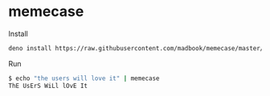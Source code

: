 # memecase

Install

```sh
deno install https://raw.githubusercontent.com/madbook/memecase/master/memecase.ts
```

Run

```sh
$ echo "the users will love it" | memecase
ThE UsErS WiLl lOvE It
```

